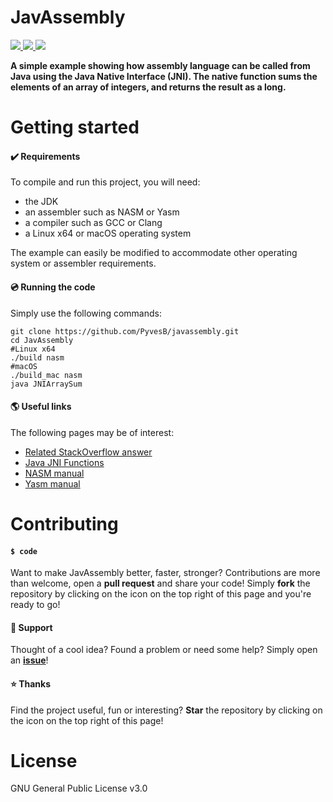 # JavAssembly
<a href="https://github.com/PyvesB/JavAssembly/blob/master/LICENSE">
<img src ="https://img.shields.io/github/license/PyvesB/JavAssembly.svg" />
</a>
<a href="https://github.com/PyvesB/JavAssembly/issues">
<img src ="https://img.shields.io/github/issues/PyvesB/JavAssembly.svg" />
</a>
<a href="https://github.com/PyvesB/JavAssembly/stargazers">
<img src ="https://img.shields.io/github/stars/PyvesB/JavAssembly.svg" />
</a>

**A simple example showing how assembly language can be called from Java using the Java Native Interface (JNI). The native function sums the elements of an array of integers, and returns the result as a long.**

# Getting started

#### :heavy_check_mark: Requirements

To compile and run this project, you will need:
- the JDK
- an assembler such as NASM or Yasm
- a compiler such as GCC or Clang
- a Linux x64 or macOS operating system

The example can easily be modified to accommodate other operating system or assembler requirements.

#### :cd: Running the code

Simply use the following commands:
```
git clone https://github.com/PyvesB/javassembly.git
cd JavAssembly
#Linux x64
./build nasm
#macOS
./build_mac nasm
java JNIArraySum
```

#### :earth_americas: Useful links

The following pages may be of interest:
- [Related StackOverflow answer](https://stackoverflow.com/questions/11632078/code-injecting-assembly-inlining-in-java/43926410#43926410)
- [Java JNI Functions](http://docs.oracle.com/javase/8/docs/technotes/guides/jni/spec/functions.html)
- [NASM manual](http://www.nasm.us/xdoc/2.13.01/html/nasmdoc0.html) 
- [Yasm manual](http://www.tortall.net/projects/yasm/manual/html/index.html)

# Contributing

#### `$ code`

Want to make JavAssembly better, faster, stronger? Contributions are more than welcome, open a **pull request** and share your code! Simply **fork** the repository by clicking on the icon on the top right of this page and you're ready to go!

#### :speech_balloon: Support

Thought of a cool idea? Found a problem or need some help? Simply open an [**issue**](https://github.com/PyvesB/JavAssembly/issues)!

#### :star: Thanks

Find the project useful, fun or interesting? **Star** the repository by clicking on the icon on the top right of this page!

# License 

GNU General Public License v3.0
